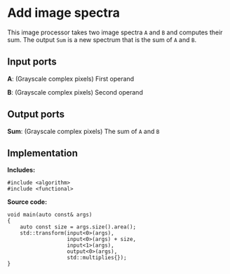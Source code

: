 # Add image spectra

This image processor takes two image spectra `A` and `B` and computes their sum. The output `Sum` is
a new spectrum that is the sum of `A` and `B`.

## Input ports

__A__: (Grayscale complex pixels) First operand

__B__: (Grayscale complex pixels) Second operand

## Output ports

__Sum__: (Grayscale complex pixels) The sum of `A` and `B`

## Implementation

__Includes:__

```
#include <algorithm>
#include <functional>
```

__Source code:__

```
void main(auto const& args)
{
	auto const size = args.size().area();
	std::transform(input<0>(args),
	               input<0>(args) + size,
	               input<1>(args),
	               output<0>(args),
	               std::multiplies{});
}
```